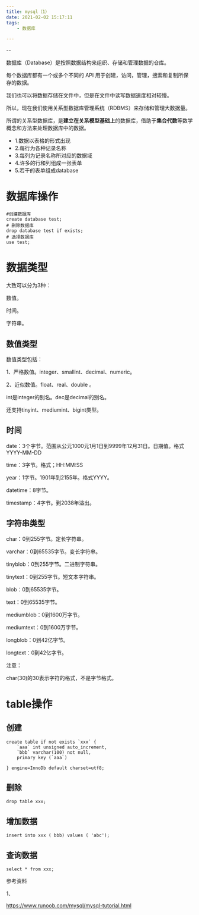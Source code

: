 ```yaml
---
title: mysql（1）
date: 2021-02-02 15:17:11
tags:
	- 数据库

---
```


--

数据库（Database）是按照数据结构来组织、存储和管理数据的仓库。

每个数据库都有一个或多个不同的 API 用于创建，访问，管理，搜索和复制所保存的数据。

我们也可以将数据存储在文件中，但是在文件中读写数据速度相对较慢。

所以，现在我们使用关系型数据库管理系统（RDBMS）来存储和管理大数据量。

所谓的关系型数据库，是**建立在关系模型基础上**的数据库，借助于**集合代数**等数学概念和方法来处理数据库中的数据。

- 1.数据以表格的形式出现
- 2.每行为各种记录名称
- 3.每列为记录名称所对应的数据域
- 4.许多的行和列组成一张表单
- 5.若干的表单组成database

# 数据库操作

```
#创建数据库
create database test;
# 删除数据库
drop database test if exists;
# 选择数据库
use test;
```

# 数据类型

大致可以分为3种：

数值。

时间。

字符串。

## 数值类型

数值类型包括：

1、严格数值。integer、smallint、decimal、numeric。

2、近似数值。float、real、double 。

int是integer的别名。dec是decimal的别名。

还支持tinyint、mediumint、bigint类型。

## 时间

date：3个字节。范围从公元1000元1月1日到9999年12月31日。日期值。格式YYYY-MM-DD

time：3字节。格式；HH:MM:SS

year：1字节。1901年到2155年。格式YYYY。

datetime：8字节。

timestamp：4字节。到2038年溢出。

## 字符串类型

char：0到255字节。定长字符串。

varchar：0到65535字节。变长字符串。

tinyblob：0到255字节。二进制字符串。

tinytext：0到255字节。短文本字符串。

blob：0到65535字节。

text：0到65535字节。

mediumblob：0到1600万字节。

mediumtext：0到1600万字节。

longblob：0到42亿字节。

longtext：0到42亿字节。

注意：

char(30)的30表示字符的格式，不是字节格式。

# table操作

## 创建

```
create table if not exists `xxx` {
	`aaa` int unsigned auto_increment,
	`bbb` varchar(100) not null,
	primary key (`aaa`)
	
} engine=InnoDb default charset=utf8;
```

## 删除

```
drop table xxx;
```

## 增加数据

```
insert into xxx ( bbb) values ( 'abc');
```

## 查询数据

```
select * from xxx;
```



参考资料

1、

https://www.runoob.com/mysql/mysql-tutorial.html